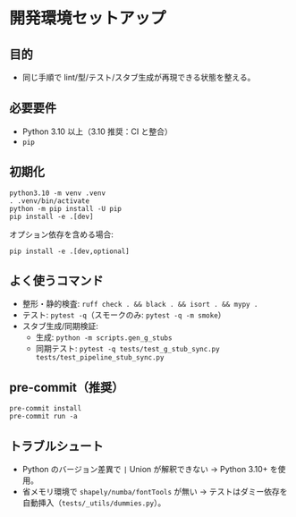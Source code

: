 # 開発環境セットアップ

## 目的
- 同じ手順で lint/型/テスト/スタブ生成が再現できる状態を整える。

## 必要要件
- Python 3.10 以上（3.10 推奨：CI と整合）
- `pip`

## 初期化
```
python3.10 -m venv .venv
. .venv/bin/activate
python -m pip install -U pip
pip install -e .[dev]
```

オプション依存を含める場合:
```
pip install -e .[dev,optional]
```

## よく使うコマンド
- 整形・静的検査: `ruff check . && black . && isort . && mypy .`
- テスト: `pytest -q`（スモークのみ: `pytest -q -m smoke`）
- スタブ生成/同期検証:
  - 生成: `python -m scripts.gen_g_stubs`
  - 同期テスト: `pytest -q tests/test_g_stub_sync.py tests/test_pipeline_stub_sync.py`

## pre-commit（推奨）
```
pre-commit install
pre-commit run -a
```

## トラブルシュート
- Python のバージョン差異で `|` Union が解釈できない → Python 3.10+ を使用。
- 省メモリ環境で `shapely/numba/fontTools` が無い → テストはダミー依存を自動挿入（`tests/_utils/dummies.py`）。
